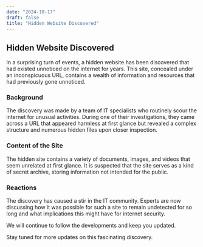 ```yaml
---
date: "2024-10-17"
draft: false
title: "Hidden Website Discovered"
---
```


## Hidden Website Discovered

In a surprising turn of events, a hidden website has been discovered that had existed unnoticed on the internet for years. This site, concealed under an inconspicuous URL, contains a wealth of information and resources that had previously gone unnoticed.

### Background

The discovery was made by a team of IT specialists who routinely scour the internet for unusual activities. During one of their investigations, they came across a URL that appeared harmless at first glance but revealed a complex structure and numerous hidden files upon closer inspection.

### Content of the Site

The hidden site contains a variety of documents, images, and videos that seem unrelated at first glance. It is suspected that the site serves as a kind of secret archive, storing information not intended for the public.

### Reactions

The discovery has caused a stir in the IT community. Experts are now discussing how it was possible for such a site to remain undetected for so long and what implications this might have for internet security.

We will continue to follow the developments and keep you updated.

Stay tuned for more updates on this fascinating discovery.
